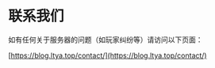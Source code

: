 # 联系我们

如有任何关于服务器的问题（如玩家纠纷等）请访问以下页面：  

[https://blog.ltya.top/contact/](https://blog.ltya.top/contact/)
